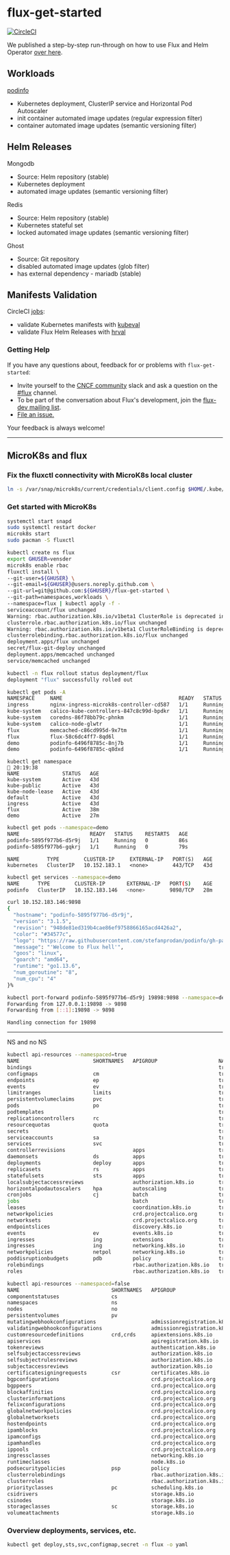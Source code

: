 # flux-get-started

[![CircleCI](https://circleci.com/gh/fluxcd/flux-get-started.svg?style=svg)](https://circleci.com/gh/fluxcd/flux-get-started)

We published a step-by-step run-through on how to use Flux and Helm Operator [over
here](https://github.com/fluxcd/flux/blob/master/docs/tutorials/get-started-helm.md).

## Workloads

[podinfo](https://github.com/stefanprodan/podinfo)
* Kubernetes deployment, ClusterIP service and Horizontal Pod Autoscaler
* init container automated image updates (regular expression filter)
* container automated image updates (semantic versioning filter)

## Helm Releases

Mongodb
* Source: Helm repository (stable)
* Kubernetes deployment
* automated image updates (semantic versioning filter)

Redis
* Source: Helm repository (stable)
* Kubernetes stateful set 
* locked automated image updates (semantic versioning filter)

Ghost
* Source: Git repository
* disabled automated image updates (glob filter)
* has external dependency - mariadb (stable)

## Manifests Validation

CircleCI [jobs](./.circleci/config.yml):
* validate Kubernetes manifests with [kubeval](https://github.com/instrumenta/kubeval)
* validate Flux Helm Releases with [hrval](https://github.com/stefanprodan/hrval-action)

### <a name="help"></a>Getting Help

If you have any questions about, feedback for or problems with `flux-get-started`:


- Invite yourself to the <a href="https://slack.cncf.io" target="_blank">CNCF community</a>
  slack and ask a question on the [#flux](https://cloud-native.slack.com/messages/flux/)
  channel.
- To be part of the conversation about Flux's development, join the
  [flux-dev mailing list](https://lists.cncf.io/g/cncf-flux-dev).
- [File an issue.](https://github.com/fluxcd/flux/issues/new)

Your feedback is always welcome!

--------------------

## MicroK8s and flux

### Fix the fluxctl connectivity with MicroK8s local cluster

```bash
ln -s /var/snap/microk8s/current/credentials/client.config $HOME/.kube/config
```

### Get started with MicroK8s

```bash
systemctl start snapd  
sudo systemctl restart docker
microk8s start 
sudo pacman -S fluxctl

kubectl create ns flux 
export GHUSER=vensder
microk8s enable rbac 
fluxctl install \                                                                                                19:43:17 
--git-user=${GHUSER} \
--git-email=${GHUSER}@users.noreply.github.com \
--git-url=git@github.com:${GHUSER}/flux-get-started \
--git-path=namespaces,workloads \
--namespace=flux | kubectl apply -f -
serviceaccount/flux unchanged
Warning: rbac.authorization.k8s.io/v1beta1 ClusterRole is deprecated in v1.17+, unavailable in v1.22+; use rbac.authorization.k8s.io/v1 ClusterRole
clusterrole.rbac.authorization.k8s.io/flux unchanged
Warning: rbac.authorization.k8s.io/v1beta1 ClusterRoleBinding is deprecated in v1.17+, unavailable in v1.22+; use rbac.authorization.k8s.io/v1 ClusterRoleBinding
clusterrolebinding.rbac.authorization.k8s.io/flux unchanged
deployment.apps/flux unchanged
secret/flux-git-deploy unchanged
deployment.apps/memcached unchanged
service/memcached unchanged

kubectl -n flux rollout status deployment/flux                                                                   19:43:23 
deployment "flux" successfully rolled out
```

```bash
kubectl get pods -A                                                                                              20:18:19 
NAMESPACE     NAME                                      READY   STATUS    RESTARTS   AGE
ingress       nginx-ingress-microk8s-controller-cd587   1/1     Running   2          43d
kube-system   calico-kube-controllers-847c8c99d-bpdkr   1/1     Running   2          43d
kube-system   coredns-86f78bb79c-phnkm                  1/1     Running   2          43d
kube-system   calico-node-glwtr                         1/1     Running   2          43d
flux          memcached-c86cd995d-9x7tm                 1/1     Running   0          36m
flux          flux-58c6dc4ff7-8qd6l                     1/1     Running   0          36m
demo          podinfo-6496f8785c-8nj7b                  1/1     Running   0          13m
demo          podinfo-6496f8785c-q8dxd                  1/1     Running   0          13m
```

```
kubectl get namespace                                                                                            20:19:38 
NAME              STATUS   AGE
kube-system       Active   43d
kube-public       Active   43d
kube-node-lease   Active   43d
default           Active   43d
ingress           Active   43d
flux              Active   38m
demo              Active   27m
```

```bash
kubectl get pods --namespace=demo                                                                                20:21:25 
NAME                       READY   STATUS    RESTARTS   AGE
podinfo-5895f977b6-d5r9j   1/1     Running   0          86s
podinfo-5895f977b6-gqkrj   1/1     Running   0          79s
```

```ubectl get services                                                                                             20:21:37 
NAME         TYPE        CLUSTER-IP     EXTERNAL-IP   PORT(S)   AGE
kubernetes   ClusterIP   10.152.183.1   <none>        443/TCP   43d
```

```bash
kubectl get services --namespace=demo                                                                            20:22:11 
NAME      TYPE        CLUSTER-IP       EXTERNAL-IP   PORT(S)    AGE
podinfo   ClusterIP   10.152.183.146   <none>        9898/TCP   28m
```


```bash
curl 10.152.183.146:9898                                                                                         20:22:18 
{
  "hostname": "podinfo-5895f977b6-d5r9j",
  "version": "3.1.5",
  "revision": "948de81ed319b4cae86ef9758866165acd4426a2",
  "color": "#34577c",
  "logo": "https://raw.githubusercontent.com/stefanprodan/podinfo/gh-pages/cuddle_clap.gif",
  "message": "'Welcome to Flux hell'",
  "goos": "linux",
  "goarch": "amd64",
  "runtime": "go1.13.6",
  "num_goroutine": "8",
  "num_cpu": "4"
}%                                                            
```

```bash
kubectl port-forward podinfo-5895f977b6-d5r9j 19898:9898 --namespace=demo                                        20:32:01 
Forwarding from 127.0.0.1:19898 -> 9898
Forwarding from [::1]:19898 -> 9898

Handling connection for 19898
```

-----------------------

NS and no NS

```bash
kubectl api-resources --namespaced=true                                                                          20:36:36 
NAME                        SHORTNAMES   APIGROUP                    NAMESPACED   KIND
bindings                                                             true         Binding
configmaps                  cm                                       true         ConfigMap
endpoints                   ep                                       true         Endpoints
events                      ev                                       true         Event
limitranges                 limits                                   true         LimitRange
persistentvolumeclaims      pvc                                      true         PersistentVolumeClaim
pods                        po                                       true         Pod
podtemplates                                                         true         PodTemplate
replicationcontrollers      rc                                       true         ReplicationController
resourcequotas              quota                                    true         ResourceQuota
secrets                                                              true         Secret
serviceaccounts             sa                                       true         ServiceAccount
services                    svc                                      true         Service
controllerrevisions                      apps                        true         ControllerRevision
daemonsets                  ds           apps                        true         DaemonSet
deployments                 deploy       apps                        true         Deployment
replicasets                 rs           apps                        true         ReplicaSet
statefulsets                sts          apps                        true         StatefulSet
localsubjectaccessreviews                authorization.k8s.io        true         LocalSubjectAccessReview
horizontalpodautoscalers    hpa          autoscaling                 true         HorizontalPodAutoscaler
cronjobs                    cj           batch                       true         CronJob
jobs                                     batch                       true         Job
leases                                   coordination.k8s.io         true         Lease
networkpolicies                          crd.projectcalico.org       true         NetworkPolicy
networksets                              crd.projectcalico.org       true         NetworkSet
endpointslices                           discovery.k8s.io            true         EndpointSlice
events                      ev           events.k8s.io               true         Event
ingresses                   ing          extensions                  true         Ingress
ingresses                   ing          networking.k8s.io           true         Ingress
networkpolicies             netpol       networking.k8s.io           true         NetworkPolicy
poddisruptionbudgets        pdb          policy                      true         PodDisruptionBudget
rolebindings                             rbac.authorization.k8s.io   true         RoleBinding
roles                                    rbac.authorization.k8s.io   true         Role
```

```bash
kubectl api-resources --namespaced=false                                                                         20:36:49 
NAME                              SHORTNAMES   APIGROUP                       NAMESPACED   KIND
componentstatuses                 cs                                          false        ComponentStatus
namespaces                        ns                                          false        Namespace
nodes                             no                                          false        Node
persistentvolumes                 pv                                          false        PersistentVolume
mutatingwebhookconfigurations                  admissionregistration.k8s.io   false        MutatingWebhookConfiguration
validatingwebhookconfigurations                admissionregistration.k8s.io   false        ValidatingWebhookConfiguration
customresourcedefinitions         crd,crds     apiextensions.k8s.io           false        CustomResourceDefinition
apiservices                                    apiregistration.k8s.io         false        APIService
tokenreviews                                   authentication.k8s.io          false        TokenReview
selfsubjectaccessreviews                       authorization.k8s.io           false        SelfSubjectAccessReview
selfsubjectrulesreviews                        authorization.k8s.io           false        SelfSubjectRulesReview
subjectaccessreviews                           authorization.k8s.io           false        SubjectAccessReview
certificatesigningrequests        csr          certificates.k8s.io            false        CertificateSigningRequest
bgpconfigurations                              crd.projectcalico.org          false        BGPConfiguration
bgppeers                                       crd.projectcalico.org          false        BGPPeer
blockaffinities                                crd.projectcalico.org          false        BlockAffinity
clusterinformations                            crd.projectcalico.org          false        ClusterInformation
felixconfigurations                            crd.projectcalico.org          false        FelixConfiguration
globalnetworkpolicies                          crd.projectcalico.org          false        GlobalNetworkPolicy
globalnetworksets                              crd.projectcalico.org          false        GlobalNetworkSet
hostendpoints                                  crd.projectcalico.org          false        HostEndpoint
ipamblocks                                     crd.projectcalico.org          false        IPAMBlock
ipamconfigs                                    crd.projectcalico.org          false        IPAMConfig
ipamhandles                                    crd.projectcalico.org          false        IPAMHandle
ippools                                        crd.projectcalico.org          false        IPPool
ingressclasses                                 networking.k8s.io              false        IngressClass
runtimeclasses                                 node.k8s.io                    false        RuntimeClass
podsecuritypolicies               psp          policy                         false        PodSecurityPolicy
clusterrolebindings                            rbac.authorization.k8s.io      false        ClusterRoleBinding
clusterroles                                   rbac.authorization.k8s.io      false        ClusterRole
priorityclasses                   pc           scheduling.k8s.io              false        PriorityClass
csidrivers                                     storage.k8s.io                 false        CSIDriver
csinodes                                       storage.k8s.io                 false        CSINode
storageclasses                    sc           storage.k8s.io                 false        StorageClass
volumeattachments                              storage.k8s.io                 false        VolumeAttachment
```

### Overview deployments, services, etc.

```bash
kubectl get deploy,sts,svc,configmap,secret -n flux -o yaml 
```
